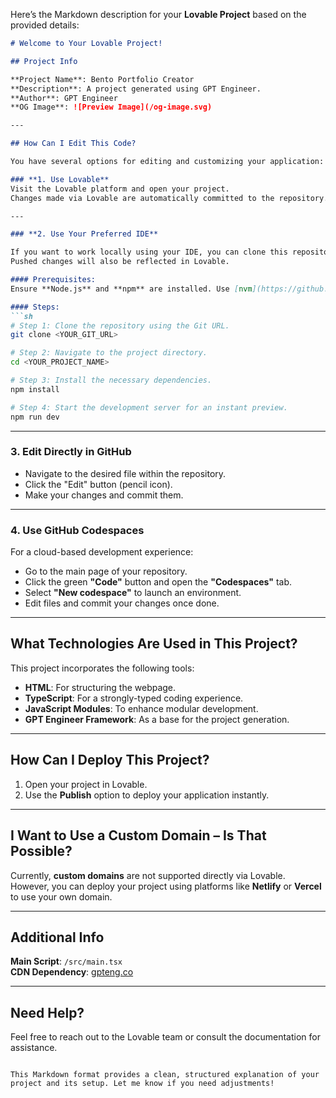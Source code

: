 Here’s the Markdown description for your **Lovable Project** based on the provided details:

```markdown
# Welcome to Your Lovable Project!

## Project Info

**Project Name**: Bento Portfolio Creator  
**Description**: A project generated using GPT Engineer.  
**Author**: GPT Engineer  
**OG Image**: ![Preview Image](/og-image.svg)

---

## How Can I Edit This Code?

You have several options for editing and customizing your application:

### **1. Use Lovable**
Visit the Lovable platform and open your project.  
Changes made via Lovable are automatically committed to the repository.

---

### **2. Use Your Preferred IDE**

If you want to work locally using your IDE, you can clone this repository and push changes.  
Pushed changes will also be reflected in Lovable.

#### Prerequisites:
Ensure **Node.js** and **npm** are installed. Use [nvm](https://github.com/nvm-sh/nvm#installing-and-updating) to manage them easily.

#### Steps:
```sh
# Step 1: Clone the repository using the Git URL.
git clone <YOUR_GIT_URL>

# Step 2: Navigate to the project directory.
cd <YOUR_PROJECT_NAME>

# Step 3: Install the necessary dependencies.
npm install

# Step 4: Start the development server for an instant preview.
npm run dev
```

---

### **3. Edit Directly in GitHub**
- Navigate to the desired file within the repository.
- Click the "Edit" button (pencil icon).
- Make your changes and commit them.

---

### **4. Use GitHub Codespaces**
For a cloud-based development experience:

- Go to the main page of your repository.
- Click the green **"Code"** button and open the **"Codespaces"** tab.
- Select **"New codespace"** to launch an environment.
- Edit files and commit your changes once done.

---

## What Technologies Are Used in This Project?

This project incorporates the following tools:

- **HTML**: For structuring the webpage.
- **TypeScript**: For a strongly-typed coding experience.
- **JavaScript Modules**: To enhance modular development.
- **GPT Engineer Framework**: As a base for the project generation.

---

## How Can I Deploy This Project?

1. Open your project in Lovable.  
2. Use the **Publish** option to deploy your application instantly.

---

## I Want to Use a Custom Domain – Is That Possible?

Currently, **custom domains** are not supported directly via Lovable.  
However, you can deploy your project using platforms like **Netlify** or **Vercel** to use your own domain.

---

## Additional Info

**Main Script**: `/src/main.tsx`  
**CDN Dependency**: [gpteng.co](https://cdn.gpteng.co/gptengineer.js)

---

## Need Help?

Feel free to reach out to the Lovable team or consult the documentation for assistance.
```

This Markdown format provides a clean, structured explanation of your project and its setup. Let me know if you need adjustments!
